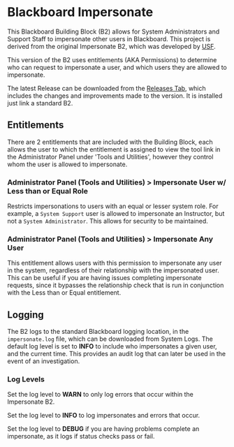 Blackboard Impersonate
======================

This Blackboard Building Block (B2) allows for System Administrators and Support
Staff to impersonate other users in Blackboard. This project is derived from
the original Impersonate B2, which was developed by [USF](http://www.usf.edu/).

This version of the B2 uses entitlements (AKA Permissions) to determine who can
request to impersonate a user, and which users they are allowed to impersonate.

The latest Release can be downloaded from the [Releases Tab](https://github.com/sdsu-its/bb-impersonate/releases),
which includes the  changes and improvements made to the version. It is
installed just link a standard B2.

## Entitlements
There are 2 entitlements that are included with the Building Block, each allows
the user to which the entitlement is assigned to view the tool link in the
Administrator Panel under 'Tools and Utilities', however they control whom the
user is allowed to impersonate.

### Administrator Panel (Tools and Utilities) > Impersonate User w/ Less than or Equal Role
Restricts impersonations to users with an equal or lesser system role. For
example, a `System Support` user is allowed to impersonate an Instructor, but
not a `System Administrator`. This allows for security to be maintained.


### Administrator Panel (Tools and Utilities) > Impersonate Any User     
This entitlement allows users with this permission to impersonate any user in
the system, regardless of their relationship with the impersonated user. This
can be useful if you are having issues completing impersonate requests, since
it bypasses the relationship check that is run in conjunction with the Less
than or Equal entitlement.

## Logging
The B2 logs to the standard Blackboard logging location, in the `impersonate.log`
file, which can be downloaded from System Logs. The default log level is set to
__INFO__ to include who impersonates a given user, and the current time. This
provides an audit log that can later be used in the event of an investigation.

### Log Levels
Set the log level to __WARN__ to only log errors that occur within the
Impersonate B2.

Set the log level to __INFO__ to log impersonates and errors that occur.

Set the log level to __DEBUG__ if you are having problems complete an
impersonate, as it logs if status checks pass or fail.
